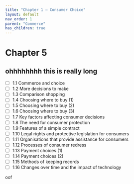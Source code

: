 ```yaml
---
title: "Chapter 1 – Consumer Choice"
layout: default
nav_order: 1
parent: "Commerce"
has_children: true
---
```


# Chapter 5

## ohhhhhhhh this is really long

- [ ] 1.1 Commerce and choice
- [ ] 1.2 More decisions to make
- [ ] 1.3 Comparison shopping
- [ ] 1.4 Choosing where to buy (1)
- [ ] 1.5 Choosing where to buy (2)
- [ ] 1.6 Choosing where to buy (3)
- [ ] 1.7 Key factors affecting consumer decisions
- [ ] 1.8 The need for consumer protection
- [ ] 1.9 Features of a simple contract
- [ ] 1.10 Legal rights and protective legislation for consumers
- [ ] 1.11 Organisations that provide assistance for consumers
- [ ] 1.12 Processes of consumer redress
- [ ] 1.13 Payment choices (1)
- [ ] 1.14 Payment choices (2)
- [ ] 1.15 Methods of keeping records
- [ ] 1.16 Changes over time and the impact of technology

oof